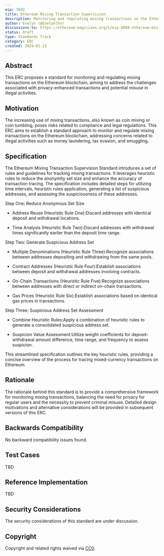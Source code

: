 ```yaml
---
eip: 7602
title: Ethereum Mixing Transaction Supervision
description: Monitoring and regulating mixing transactions on the Ethereum blockchain.
author: Evelyn (@Evelynlhn)
discussions-to: https://ethereum-magicians.org/t/eip-8888-ethereum-mixing-transaction-supervision/18277
status: Draft
type: Standards Track
category: ERC
created: 2024-01-23
---
```


## Abstract

This ERC proposes a standard for monitoring and regulating mixing transactions on the Ethereum blockchain, aiming to address the challenges associated with privacy-enhanced transactions and potential misuse in illegal activities.

## Motivation

The increasing use of mixing transactions, also known as coin mixing or coin tumbling, poses risks related to compliance and legal regulations. This ERC aims to establish a standard approach to monitor and regulate mixing transactions on the Ethereum blockchain, addressing concerns related to illegal activities such as money laundering, tax evasion, and smuggling.

## Specification

The Ethereum Mixing Transaction Supervision Standard introduces a set of rules and guidelines for tracking mixing transactions. It leverages heuristic rules to reduce the anonymity set size and enhance the accuracy of transaction tracing. The specification includes detailed steps for utilizing time intervals, heuristic rules application, generating a list of suspicious addresses, and assessing the suspiciousness of these addresses.

Step One: Reduce Anonymous Set Size

- Address Reuse (Heuristic Rule One):Discard addresses with identical deposit and withdrawal locations.

- Time Analysis (Heuristic Rule Two):Discard addresses with withdrawal times significantly earlier than the deposit time range.

Step Two: Generate Suspicious Address Set

- Multiple Denominations (Heuristic Rule Three):Recognize associations between addresses depositing and withdrawing from the same pools.

- Contract Addresses (Heuristic Rule Four):Establish associations between deposit and withdrawal addresses involving contracts.

- On-Chain Transactions (Heuristic Rule Five):Recognize associations between addresses with direct or indirect on-chain transactions.

- Gas Prices (Heuristic Rule Six):Establish associations based on identical gas prices in transactions.

Step Three: Suspicious Address Set Assessment

- Combine Heuristic Rules:Apply a combination of heuristic rules to generate a consolidated suspicious address set.

- Suspicion Value Assessment:Utilize weight coefficients for deposit-withdrawal amount difference, time range, and frequency to assess suspicion.

This streamlined specification outlines the key heuristic rules, providing a concise overview of the process for tracing mixed-currency transactions on Ethereum.

## Rationale

The rationale behind this standard is to provide a comprehensive framework for monitoring mixing transactions, balancing the need for privacy for regular users and the necessity to prevent criminal misuse. Detailed design motivations and alternative considerations will be provided in subsequent versions of this ERC.

## Backwards Compatibility

No backward compatibility issues found.

## Test Cases

TBD

## Reference Implementation

TBD

## Security Considerations

The security considerations of this standard are under discussion.

## Copyright

Copyright and related rights waived via [CC0](../LICENSE.md).
